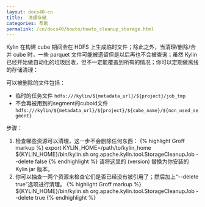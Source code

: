 ```yaml
---
layout: docs40-cn
title:  清理存储
categories: 帮助
permalink: /cn/docs40/howto/howto_cleanup_storage.html
---
```


Kylin 在构建 cube 期间会在 HDFS 上生成临时文件；除此之外，当清理/删除/合并 cube 时，一些 parquet 文件可能被遗留但是以后再也不会被查询；虽然 Kylin 已经开始做自动化的垃圾回收，但不一定能覆盖到所有的情况；你可以定期做离线的存储清理：

可以被删除的文件包括：
- 临时的任务文件
`hdfs:///kylin/${metadata_url}/${project}/job_tmp`
- 不会再被用到的segment的cuboid文件
`hdfs:///kylin/${metadata_url}/${project}/${cube_name}/${non_used_segment} `

步骤：
1. 检查哪些资源可以清理，这一步不会删除任何东西：
{% highlight Groff markup %}
export KYLIN_HOME=/path/to/kylin_home
${KYLIN_HOME}/bin/kylin.sh org.apache.kylin.tool.StorageCleanupJob --delete false
{% endhighlight %}
请将这里的 (version) 替换为你安装的 Kylin jar 版本。
2. 你可以抽查一两个资源来检查它们是否已经没有被引用了；然后加上“--delete true”选项进行清理。
{% highlight Groff markup %}
${KYLIN_HOME}/bin/kylin.sh org.apache.kylin.tool.StorageCleanupJob --delete true
{% endhighlight %}

